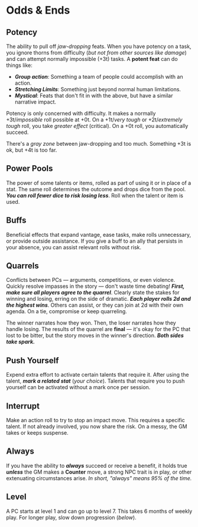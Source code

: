 # Odds & Ends

## Potency

The ability to pull off _jaw-dropping_ feats. When you have potency on a task, you ignore thorns from difficulty (_but not from other sources like damage_) and can attempt normally impossible (+3t) tasks. A **potent feat** can do things like:

- **_Group action_**: Something a team of people could accomplish with an action.
- **_Stretching Limits_**: Something just beyond normal human limitations.
- **_Mystical_**: Feats that don't fit in with the above, but have a similar narrative impact.

Potency is only concerned with difficulty. It makes a normally +3t/_impossible_ roll possible at +0t. On a +1t/_very tough_ or +2t/_extremely tough_ roll, you take _greater effect_ (critical). On a +0t roll, you automatically succeed.

There's a _gray zone_ between jaw-dropping and too much. Something +3t is ok, but +4t is too far.

## Power Pools

The power of some talents or items, rolled as part of using it or in place of a stat. The same roll determines the outcome and drops dice from the pool. **_You can roll fewer dice to risk losing less_**. Roll when the talent or item is used.

## Buffs

Beneficial effects that expand vantage, ease tasks, make rolls unnecessary, or provide outside assistance. If you give a buff to an ally that persists in your absence, you can assist relevant rolls without risk.

## Quarrels

Conflicts between PCs — arguments, competitions, or even violence. Quickly resolve impasses in the story — don't waste time debating! **_First, make sure all players agree to the quarrel_**. Clearly state the stakes for winning and losing, erring on the side of dramatic. **_Each player rolls 2d and the highest wins_**. Others can assist, or they can join at 2d with their own agenda. On a tie, compromise or keep quarreling.

The winner narrates how they won. Then, the loser narrates how they handle losing. The results of the quarrel are **final** — it's okay for the PC that lost to be bitter, but the story moves in the winner's direction. **_Both sides take spark._**

## Push Yourself

Expend extra effort to activate certain talents that require it. After using the talent, **_mark a related stat_** (_your choice_). Talents that require you to push yourself can be activated without a mark once per session.

## Interrupt

Make an action roll to try to stop an impact move. This requires a specific talent. If not already involved, you now share the risk. On a messy, the GM takes or keeps suspense.

## Always

If you have the ability to **_always_** succeed or receive a benefit, it holds true **_unless_** the GM makes a **Counter** move, a strong NPC trait is in play, or other extenuating circumstances arise. _In short, "always" means 95% of the time._

## Level

A PC starts at level 1 and can go up to level 7. This takes 6 months of weekly play. For longer play, slow down progression (_below_).
